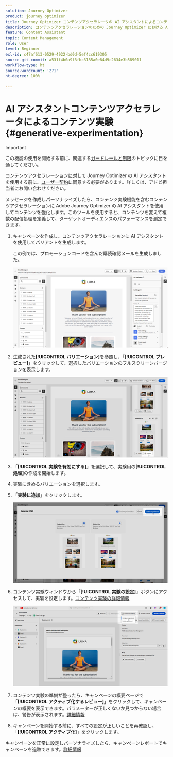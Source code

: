 ```yaml
---
solution: Journey Optimizer
product: journey optimizer
title: Journey Optimizer コンテンツアクセラレータの AI アシスタントによるコンテンツ実験
description: コンテンツアクセラレーションのための Journey Optimizer における AI アシスタントによるコンテンツ実験
feature: Content Assistant
topic: Content Management
role: User
level: Beginner
exl-id: c47af613-0529-4922-bd0d-5ef4cc619305
source-git-commit: a531f4b0a9f3fbc3185a0e84d9c2634e3b589011
workflow-type: ht
source-wordcount: '271'
ht-degree: 100%

---
```


# AI アシスタントコンテンツアクセラレータによるコンテンツ実験 {#generative-experimentation}

>[!IMPORTANT]
>
>この機能の使用を開始する前に、関連する[ガードレールと制限](gs-generative.md#generative-guardrails)のトピックに目を通してください。
></br>
>
>コンテンツアクセラレーションに対して Journey Optimizer の AI アシスタントを使用する前に、[ユーザー契約](https://www.adobe.com/legal/licenses-terms/adobe-dx-gen-ai-user-guidelines.html)に同意する必要があります。詳しくは、アドビ担当者にお問い合わせください。

メッセージを作成しパーソナライズしたら、コンテンツ実験機能を含むコンテンツアクセラレーションに Adobe Journey Optimizer の AI アシスタントを使用してコンテンツを強化します。このツールを使用すると、コンテンツを変えて複数の配信処理を定義して、ターゲットオーディエンスのパフォーマンスを測定できます。

1. キャンペーンを作成し、コンテンツアクセラレーションに AI アシスタントを使用してバリアントを生成します。

   この例では、プロモーションコードを含んだ購読確認メールを生成しました。

   ![](assets/experiment-genai-1.png)

1. 生成された&#x200B;**[!UICONTROL バリエーション]**&#x200B;を参照し、「**[!UICONTROL プレビュー]**」をクリックして、選択したバリエーションのフルスクリーンバージョンを表示します。

   ![](assets/experiment-genai-2.png)

1. 「**[!UICONTROL 実験を有効にする]**」を選択して、実験用の&#x200B;**[!UICONTROL 処理]**&#x200B;の作成を開始します。

1. 実験に含めるバリエーションを選択します。

1. 「**実験に追加**」をクリックします。

   ![](assets/experiment-genai-3.png)

1. コンテンツ実験ウィンドウから「**[!UICONTROL 実験の設定]**」ボタンにアクセスして、実験を設定します。[コンテンツ実験の詳細情報](../content-management/content-experiment.md)

   ![](assets/experiment-genai-4.png)

1. コンテンツ実験の準備が整ったら、キャンペーンの概要ページで「**[!UICONTROL アクティブ化するレビュー]**」をクリックして、キャンペーンの概要を表示できます。パラメーターが正しくないか見つからない場合は、警告が表示されます。[詳細情報](../content-management/content-experiment.md#treatment-experiment)

1. キャンペーンを開始する前に、すべての設定が正しいことを再確認し、「**[!UICONTROL アクティブ化]**」をクリックします。

キャンペーンを正常に設定しパーソナライズしたら、キャンペーンレポートでキャンペーンを追跡できます。[詳細情報](../reports/campaign-global-report.md)
